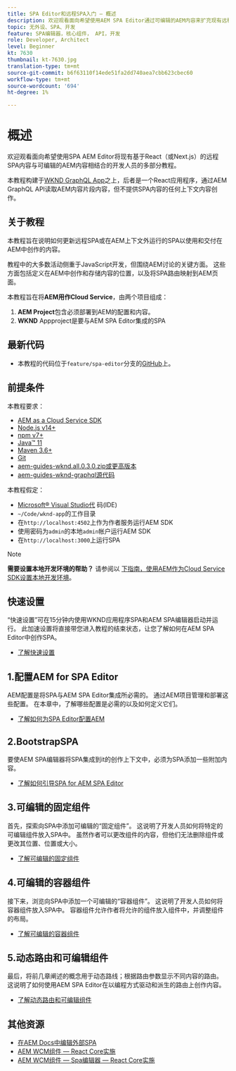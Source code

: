 ```yaml
---
title: SPA Editor和远程SPA入门 — 概述
description: 欢迎观看面向希望使用AEM SPA Editor通过可编辑的AEM内容来扩充现有远程SPA的开发人员的多部分教程。
topic: 无外设、SPA、开发
feature: SPA编辑器，核心组件， API，开发
role: Developer, Architect
level: Beginner
kt: 7630
thumbnail: kt-7630.jpg
translation-type: tm+mt
source-git-commit: b6f63110f14ede51fa2dd740aea7cbb623cbec60
workflow-type: tm+mt
source-wordcount: '694'
ht-degree: 1%

---
```



# 概述

欢迎观看面向希望使用SPA AEM Editor将现有基于React（或Next.js）的远程SPA内容与可编辑的AEM内容相结合的开发人员的多部分教程。

本教程构建于[WKND GraphQL App](https://experienceleague.adobe.com/docs/experience-manager-learn/getting-started-with-aem-headless/graphql/overview.html)之上，后者是一个React应用程序，通过AEM GraphQL API读取AEM内容片段内容，但不提供SPA内容的任何上下文内容创作。

## 关于教程

本教程旨在说明如何更新远程SPA或在AEM上下文外运行的SPA以使用和交付在AEM中创作的内容。

教程中的大多数活动侧重于JavaScript开发，但围绕AEM讨论的关键方面。 这些方面包括定义在AEM中创作和存储内容的位置，以及将SPA路由映射到AEM页面。

本教程旨在将&#x200B;**AEM用作Cloud Service**，由两个项目组成：

1. __AEM Project__&#x200B;包含必须部署到AEM的配置和内容。
1. __WKND__ Appproject是要与AEM SPA Editor集成的SPA

## 最新代码

+ 本教程的代码位于`feature/spa-editor`分支的[GitHub](https://github.com/adobe/aem-guides-wknd-graphq)上。

## 前提条件

本教程要求：

+ [AEM as a Cloud Service SDK](https://experienceleague.adobe.com/docs/experience-manager-learn/cloud-service/local-development-environment-set-up/aem-runtime.html?lang=en)
+ [Node.js v14+](https://nodejs.org/en/)
+ [npm v7+](https://www.npmjs.com/)
+ [Java™ 11](https://downloads.experiencecloud.adobe.com/content/software-distribution/en/general.html)
+ [Maven 3.6+](https://maven.apache.org/)
+ [Git](https://git-scm.com/downloads)
+ [aem-guides-wknd.all.0.3.0.zip或更高版本](https://github.com/adobe/aem-guides-wknd/releases)
+ [aem-guides-wknd-graphql源代码](https://github.com/adobe/aem-guides-wknd-graphql)

本教程假定：

+ [Microsoft® Visual Studio代](https://visualstudio.microsoft.com/) 码(IDE)
+ `~/Code/wknd-app`的工作目录
+ 在`http://localhost:4502`上作为作者服务运行AEM SDK
+ 使用密码为`admin`的本地`admin`帐户运行AEM SDK
+ 在`http://localhost:3000`上运行SPA

>[!NOTE]
>
> **需要设置本地开发环境的帮助？** 请参阅以 [下指南，使用AEM作为Cloud Service SDK设置本地开发环境](https://experienceleague.adobe.com/docs/experience-manager-learn/cloud-service/local-development-environment-set-up/overview.html)。


## 快速设置

“快速设置”可在15分钟内使用WKND应用程序SPA和AEM SPA编辑器启动并运行。 此加速设置将直接带您进入教程的结束状态，让您了解如何在AEM SPA Editor中创作SPA。

+ [了解快速设置](./quick-setup.md)

## 1.配置AEM for SPA Editor

AEM配置是将SPA与AEM SPA Editor集成所必需的。 通过AEM项目管理和部署这些配置。 在本章中，了解哪些配置是必需的以及如何定义它们。

+ [了解如何为SPA Editor配置AEM](./aem-configure.md)

## 2.BootstrapSPA

要使AEM SPA编辑器将SPA集成到it的创作上下文中，必须为SPA添加一些附加内容。

+ [了解如何引导SPA for AEM SPA Editor](./spa-bootstrap.md)

## 3.可编辑的固定组件

首先，探索向SPA中添加可编辑的“固定组件”。 这说明了开发人员如何将特定的可编辑组件放入SPA中。 虽然作者可以更改组件的内容，但他们无法删除组件或更改其位置、位置或大小。

+ [了解可编辑的固定组件](./spa-fixed-component.md)

## 4.可编辑的容器组件

接下来，浏览向SPA中添加一个可编辑的“容器组件”。 这说明了开发人员如何将容器组件放入SPA中。 容器组件允许作者将允许的组件放入组件中，并调整组件的布局。

+ [了解可编辑的容器组件](./spa-container-component.md)

## 5.动态路由和可编辑组件

最后，将前几章阐述的概念用于动态路线；根据路由参数显示不同内容的路由。 这说明了如何使用AEM SPA Editor在以编程方式驱动和派生的路由上创作内容。

+ [了解动态路由和可编辑组件](./spa-dynamic-routes.md)

## 其他资源

+ [在AEM Docs中编辑外部SPA](https://experienceleague.adobe.com/docs/experience-manager-cloud-service/implementing/developing/hybrid/editing-external-spa.html)
+ [AEM WCM组件 — React Core实施](https://www.npmjs.com/package/@adobe/aem-core-components-react-base)
+ [AEM WCM组件 — Spa编辑器 — React Core实施](https://www.npmjs.com/package/@adobe/aem-core-components-react-spa)
